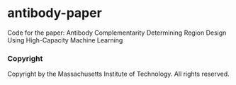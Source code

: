 # antibody-paper

Code for the paper:
Antibody Complementarity Determining Region Design Using High-Capacity Machine Learning

### Copyright
Copyright by the Massachusetts Institute of Technology.  All rights reserved.

